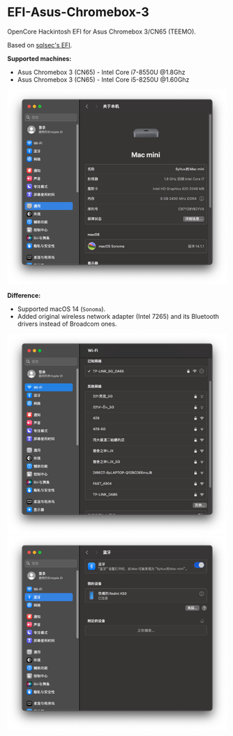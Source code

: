 # EFI-Asus-Chromebox-3
OpenCore Hackintosh EFI for Asus Chromebox 3/CN65 (TEEMO).

Based on [sqlsec's EFI](https://github.com/sqlsec/Asus-ChromeBox-i7-8550U/).

**Supported machines:**
- Asus Chromebox 3 (CN65) - Intel Core i7-8550U @1.8Ghz
- Asus Chromebox 3 (CN65) - Intel Core i5-8250U @1.60Ghz

![specs](pics/comp.png)

**Difference:**
- Supported macOS 14 (```Sonoma```).
- Added original wireless network adapter (Intel 7265) and its Bluetooth drivers instead of Broadcom ones.

![wifi](pics/wifi.png)
![bt](pics/bt.png)
